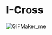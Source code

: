 # I-Cross

![GIFMaker_me](https://github.com/Engineering-Student-An/i-cross/assets/139744625/a7d9eb8f-53b0-47ae-a41e-ad599105b267)

